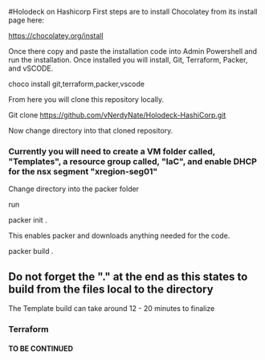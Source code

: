 #Holodeck on Hashicorp
First steps are to install Chocolatey from its install page here:

https://chocolatey.org/install

Once there copy and paste the installation code into Admin Powershell and run the installation. Once installed you will install, Git, Terraform, Packer, and vSCODE. 

choco install git,terraform,packer,vscode

From here you will clone this repository locally.

Git clone https://github.com/vNerdyNate/Holodeck-HashiCorp.git

Now change directory into that cloned repository.

### Currently you will need to create a VM folder called, "Templates", a resource group called, "IaC", and enable DHCP for the nsx segment "xregion-seg01" ###

Change directory into the packer folder

run 

packer init .

This enables packer and downloads anything needed for the code.

packer build .

## Do not forget the "." at the end as this states to build from the files local to the directory ##

The Template build can take around 12 - 20 minutes to finalize

### Terraform ###

#### TO BE CONTINUED ###
